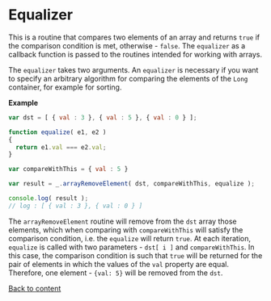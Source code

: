 # Equalizer

This is a routine that compares two elements of an array and returns <code>true</code> if the comparison condition is met, 
otherwise - <code>false</code>. The `equalizer` as a callback function is passed to the routines intended for working with arrays.

<!-- xxx : check consistancy -->

The `equalizer` takes two arguments. An `equalizer` is necessary if you want to specify an arbitrary algorithm for comparing
the elements of the `Long` container, for example for sorting.

**Example**

```js
var dst = [ { val : 3 }, { val : 5 }, { val : 0 } ];

function equalize( e1, e2 )
{
  return e1.val === e2.val;
}

var compareWithThis = { val : 5 }

var result = _.arrayRemoveElement( dst, compareWithThis, equalize );

console.log( result );
// log : [ { val : 3 }, { val : 0 } ]
```
The `arrayRemoveElement` routine will remove from the `dst` array those elements, which when comparing with `compareWithThis`
will satisfy the comparison condition, i.e. the `equalize` will return <code>true</code>.
At each iteration, `equalize` is called with two parameters - `dst[ i ]` and `compareWithThis`.
In this case, the comparison condition is such that <code>true</code> will be returned for the pair of elements in which
the values of the `val` property are equal.
Therefore, one element - `{val: 5}` will be removed from the `dst`.

[Back to content](../README.md#concepts)
